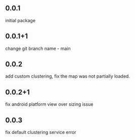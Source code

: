 ## 0.0.1
initial package

## 0.0.1+1
change git branch name - main

## 0.0.2
add custom clustering, fix the map was not partially loaded.

## 0.0.2+1
fix android platform view over sizing issue

## 0.0.3
fix default clustering service error
